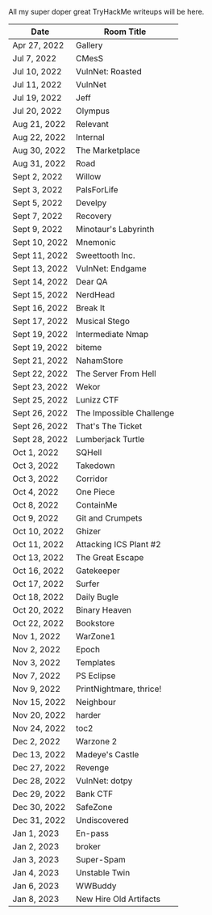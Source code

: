 All my super doper great TryHackMe writeups will be here.

Date	 	 | Room Title
-------------|------------------------
Apr 27, 2022 | Gallery
Jul 7, 2022	 | CMesS
Jul 10, 2022 | VulnNet: Roasted
Jul 11, 2022 | VulnNet
Jul 19, 2022 | Jeff
Jul 20, 2022 | Olympus
Aug 21, 2022 | Relevant
Aug 22, 2022 | Internal
Aug 30, 2022 | The Marketplace
Aug 31, 2022 | Road
Sept 2, 2022 | Willow
Sept 3, 2022 | PalsForLife
Sept 5, 2022 | Develpy
Sept 7, 2022 | Recovery
Sept 9, 2022 | Minotaur's Labyrinth
Sept 10, 2022| Mnemonic
Sept 11, 2022| Sweettooth Inc.
Sept 13, 2022| VulnNet: Endgame
Sept 14, 2022| Dear QA
Sept 15, 2022| NerdHead
Sept 16, 2022| Break It
Sept 17, 2022| Musical Stego
Sept 19, 2022| Intermediate Nmap
Sept 19, 2022| biteme
Sept 21, 2022| NahamStore
Sept 22, 2022| The Server From Hell
Sept 23, 2022| Wekor
Sept 25, 2022| Lunizz CTF
Sept 26, 2022| The Impossible Challenge
Sept 26, 2022| That's The Ticket
Sept 28, 2022| Lumberjack Turtle
Oct 1, 2022  | SQHell
Oct 3, 2022  | Takedown
Oct 3, 2022  | Corridor
Oct 4, 2022  | One Piece
Oct 8, 2022  | ContainMe
Oct 9, 2022  | Git and Crumpets
Oct 10, 2022 | Ghizer
Oct 11, 2022 | Attacking ICS Plant #2
Oct 13, 2022 | The Great Escape
Oct 16, 2022 | Gatekeeper
Oct 17, 2022 | Surfer
Oct 18, 2022 | Daily Bugle
Oct 20, 2022 | Binary Heaven
Oct 22, 2022 | Bookstore
Nov 1, 2022  | WarZone1
Nov 2, 2022  | Epoch
Nov 3, 2022  | Templates
Nov 7, 2022  | PS Eclipse
Nov 9, 2022  | PrintNightmare, thrice!
Nov 15, 2022 | Neighbour
Nov 20, 2022 | harder
Nov 24, 2022 | toc2
Dec 2, 2022  | Warzone 2
Dec 13, 2022 | Madeye's Castle
Dec 27, 2022 | Revenge
Dec 28, 2022 | VulnNet: dotpy
Dec 29, 2022 | Bank CTF
Dec 30, 2022 | SafeZone
Dec 31, 2022 | Undiscovered
Jan 1, 2023  | En-pass
Jan 2, 2023  | broker
Jan 3, 2023  | Super-Spam
Jan 4, 2023  | Unstable Twin
Jan 6, 2023  | WWBuddy
Jan 8, 2023  | New Hire Old Artifacts